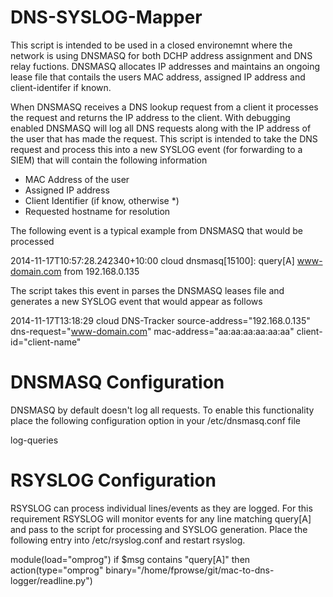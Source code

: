 DNS-SYSLOG-Mapper   
=================
This script is intended to be used in a closed environemnt where the network is using DNSMASQ for both DCHP address assignment and DNS relay fuctions. DNSMASQ allocates IP addresses and maintains an ongoing lease file that contails the users MAC address, assigned IP address and client-identifer if known. 

When DNSMASQ receives a DNS lookup request from a client it processes the request and returns the IP address to the client. With debugging enabled DNSMASQ will log all DNS requests along with the IP address of the user that has made the request. This script is intended to take the DNS request and process this into a new SYSLOG event (for forwarding to a SIEM) that will contain the following information

* MAC Address of the user 
* Assigned IP address
* Client Identifier (if know, otherwise *)
* Requested hostname for resolution 

The following event is a typical example from DNSMASQ that would be processed 

  2014-11-17T10:57:28.242340+10:00 cloud dnsmasq[15100]: query[A] www-domain.com from 192.168.0.135

The script takes this event in parses the DNSMASQ leases file and generates a new SYSLOG event that would appear as follows

  2014-11-17T13:18:29 cloud DNS-Tracker source-address="192.168.0.135" dns-request="www-domain.com" mac-address="aa:aa:aa:aa:aa:aa" client-id="client-name" 


DNSMASQ Configuration
=====================
DNSMASQ by default doesn't log all requests. To enable this functionality place the following configuration option in your /etc/dnsmasq.conf file

log-queries

RSYSLOG Configuration
=====================
RSYSLOG can process individual lines/events as they are logged. For this requirement RSYSLOG will monitor events for any line matching query[A] and pass to the script for processing and SYSLOG generation. Place the following entry into /etc/rsyslog.conf and restart rsyslog. 

module(load="omprog")
if $msg contains "query[A]" then 
    action(type="omprog"
           binary="/home/fprowse/git/mac-to-dns-logger/readline.py")




    

